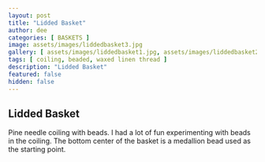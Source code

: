 ```yaml
---
layout: post
title: "Lidded Basket"
author: dee
categories: [ BASKETS ]
image: assets/images/liddedbasket3.jpg
gallery: [ assets/images/liddedbasket1.jpg, assets/images/liddedbasket2.jpg ]
tags: [ coiling, beaded, waxed linen thread ]
description: "Lidded Basket"
featured: false
hidden: false
---
```


## Lidded Basket

Pine needle coiling with beads. I had a lot of fun experimenting with beads in the coiling. The bottom center of the basket is a medallion bead used as the starting point.
